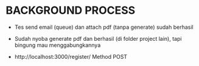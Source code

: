 # BACKGROUND PROCESS

* Tes send email (queue) dan attach pdf (tanpa generate) sudah berhasil
* Sudah nyoba generate pdf dan berhasil (di folder project lain), tapi bingung mau menggabungkannya

* http://localhost:3000/register/ Method POST